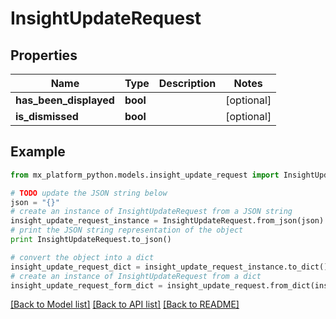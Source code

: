# InsightUpdateRequest


## Properties
Name | Type | Description | Notes
------------ | ------------- | ------------- | -------------
**has_been_displayed** | **bool** |  | [optional] 
**is_dismissed** | **bool** |  | [optional] 

## Example

```python
from mx_platform_python.models.insight_update_request import InsightUpdateRequest

# TODO update the JSON string below
json = "{}"
# create an instance of InsightUpdateRequest from a JSON string
insight_update_request_instance = InsightUpdateRequest.from_json(json)
# print the JSON string representation of the object
print InsightUpdateRequest.to_json()

# convert the object into a dict
insight_update_request_dict = insight_update_request_instance.to_dict()
# create an instance of InsightUpdateRequest from a dict
insight_update_request_form_dict = insight_update_request.from_dict(insight_update_request_dict)
```
[[Back to Model list]](../README.md#documentation-for-models) [[Back to API list]](../README.md#documentation-for-api-endpoints) [[Back to README]](../README.md)


